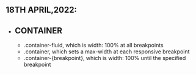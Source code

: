 ## 18TH APRIL,2022:
- ## CONTAINER 
    - .container-fluid, which is width: 100% at all breakpoints
    - .container, which sets a max-width at each responsive breakpoint
    - .container-{breakpoint}, which is width: 100% until the specified breakpoint